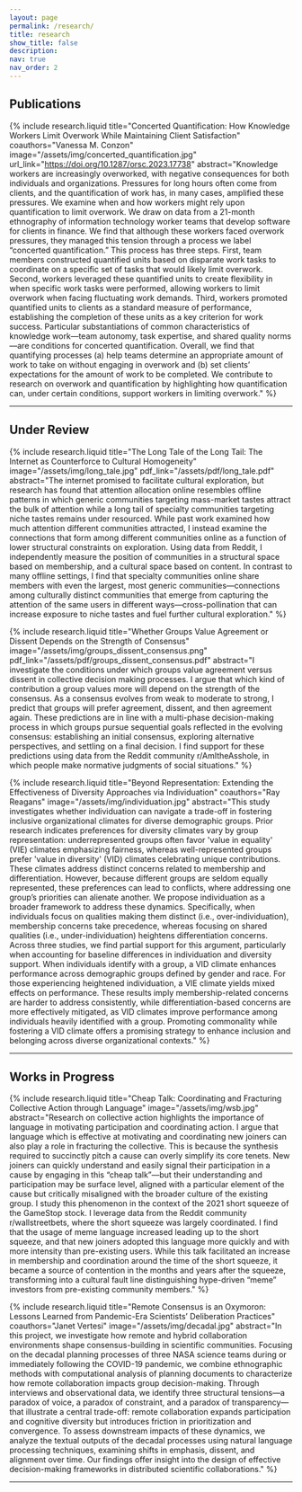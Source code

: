 ```yaml
---
layout: page
permalink: /research/
title: research
show_title: false
description:
nav: true
nav_order: 2
---
```



## Publications

{% include research.liquid 
    title="Concerted Quantification: How Knowledge Workers Limit Overwork While Maintaining Client Satisfaction" 
    coauthors="Vanessa M. Conzon" 
    image="/assets/img/concerted_quantification.jpg" 
    url_link="https://doi.org/10.1287/orsc.2023.17738" 
    abstract="Knowledge workers are increasingly overworked, with negative consequences for both individuals and organizations. Pressures for long hours often come from clients, and the quantification of work has, in many cases, amplified these pressures. We examine when and how workers might rely upon quantification to limit overwork. We draw on data from a 21-month ethnography of information technology worker teams that develop software for clients in finance. We find that although these workers faced overwork pressures, they managed this tension through a process we label “concerted quantification.” This process has three steps. First, team members constructed quantified units based on disparate work tasks to coordinate on a specific set of tasks that would likely limit overwork. Second, workers leveraged these quantified units to create flexibility in when specific work tasks were performed, allowing workers to limit overwork when facing fluctuating work demands. Third, workers promoted quantified units to clients as a standard measure of performance, establishing the completion of these units as a key criterion for work success. Particular substantiations of common characteristics of knowledge work—team autonomy, task expertise, and shared quality norms—are conditions for concerted quantification. Overall, we find that quantifying processes (a) help teams determine an appropriate amount of work to take on without engaging in overwork and (b) set clients’ expectations for the amount of work to be completed. We contribute to research on overwork and quantification by highlighting how quantification can, under certain conditions, support workers in limiting overwork." %}

---

## Under Review

{% include research.liquid 
    title="The Long Tale of the Long Tail: The Internet as Counterforce to Cultural Homogeneity" 
    image="/assets/img/long_tale.jpg" 
    pdf_link="/assets/pdf/long_tale.pdf" 
    abstract="The internet promised to facilitate cultural exploration, but research has found that attention allocation online resembles offline patterns in which generic communities targeting mass-market tastes attract the bulk of attention while a long tail of specialty communities targeting niche tastes remains under resourced. While past work examined how much attention different communities attracted, I instead examine the connections that form among different communities online as a function of lower structural constraints on exploration. Using data from Reddit, I independently measure the position of communities in a structural space based on membership, and a cultural space based on content. In contrast to many offline settings, I find that specialty communities online share members with even the largest, most generic communities—connections among culturally distinct communities that emerge from capturing the attention of the same users in different ways—cross-pollination that can increase exposure to niche tastes and fuel further cultural exploration." %}

{% include research.liquid 
    title="Whether Groups Value Agreement or Dissent Depends on the Strength of Consensus" 
    image="/assets/img/groups_dissent_consensus.png" 
    pdf_link="/assets/pdf/groups_dissent_consensus.pdf" 
    abstract="I investigate the conditions under which groups value agreement versus dissent in collective decision making processes. I argue that which kind of contribution a group values more will depend on the strength of the consensus. As a consensus evolves from weak to moderate to strong, I predict that groups will prefer agreement, dissent, and then agreement again. These predictions are in line with a multi-phase decision-making process in which groups pursue sequential goals reflected in the evolving consensus: establishing an initial consensus, exploring alternative perspectives, and settling on a final decision. I find support for these predictions using data from the Reddit community r/AmItheAsshole, in which people make normative judgments of social situations." %}

{% include research.liquid 
    title="Beyond Representation: Extending the Effectiveness of Diversity Approaches via Individuation" 
    coauthors="Ray Reagans" 
    image="/assets/img/individuation.jpg" 
    abstract="This study investigates whether individuation can navigate a trade-off in fostering inclusive organizational climates for diverse demographic groups. Prior research indicates preferences for diversity climates vary by group representation: underrepresented groups often favor 'value in equality' (VIE) climates emphasizing fairness, whereas well-represented groups prefer 'value in diversity' (VID) climates celebrating unique contributions. These climates address distinct concerns related to membership and differentiation. However, because different groups are seldom equally represented, these preferences can lead to conflicts, where addressing one group’s priorities can alienate another. We propose individuation as a broader framework to address these dynamics. Specifically, when individuals focus on qualities making them distinct (i.e., over-individuation), membership concerns take precedence, whereas focusing on shared qualities (i.e., under-individuation) heightens differentiation concerns. Across three studies, we find partial support for this argument, particularly when accounting for baseline differences in individuation and diversity support. When individuals identify with a group, a VID climate enhances performance across demographic groups defined by gender and race. For those experiencing heightened individuation, a VIE climate yields mixed effects on performance. These results imply membership-related concerns are harder to address consistently, while differentiation-based concerns are more effectively mitigated, as VID climates improve performance among individuals heavily identified with a group. Promoting commonality while fostering a VID climate offers a promising strategy to enhance inclusion and belonging across diverse organizational contexts." %}

---

## Works in Progress

{% include research.liquid 
    title="Cheap Talk: Coordinating and Fracturing Collective Action through Language" 
    image="/assets/img/wsb.jpg" 
    abstract="Research on collective action highlights the importance of language in motivating participation and coordinating action. I argue that language which is effective at motivating and coordinating new joiners can also play a role in fracturing the collective. This is because the synthesis required to succinctly pitch a cause can overly simplify its core tenets. New joiners can quickly understand and easily signal their participation in a cause by engaging in this “cheap talk”—but their understanding and participation may be surface level, aligned with a particular element of the cause but critically misaligned with the broader culture of the existing group. I study this phenomenon in the context of the 2021 short squeeze of the GameStop stock. I leverage data from the Reddit community r/wallstreetbets, where the short squeeze was largely coordinated. I find that the usage of meme language increased leading up to the short squeeze, and that new joiners adopted this language more quickly and with more intensity than pre-existing users. While this talk facilitated an increase in membership and coordination around the time of the short squeeze, it became a source of contention in the months and years after the squeeze, transforming into a cultural fault line distinguishing hype-driven “meme” investors from pre-existing community members." %}


{% include research.liquid 
    title="Remote Consensus is an Oxymoron: Lessons Learned from Pandemic-Era Scientists’ Deliberation Practices"
    coauthors="Janet Vertesi"
    image="/assets/img/decadal.jpg"
    abstract="In this project, we investigate how remote and hybrid collaboration environments shape consensus-building in scientific communities. Focusing on the decadal planning processes of three NASA science teams during or immediately following the COVID-19 pandemic, we combine ethnographic methods with computational analysis of planning documents to characterize how remote collaboration impacts group decision-making. Through interviews and observational data, we identify three structural tensions—a paradox of voice, a paradox of constraint, and a paradox of transparency—that illustrate a central trade-off: remote collaboration expands participation and cognitive diversity but introduces friction in prioritization and convergence. To assess downstream impacts of these dynamics, we analyze the textual outputs of the decadal processes using natural language processing techniques, examining shifts in emphasis, dissent, and alignment over time. Our findings offer insight into the design of effective decision-making frameworks in distributed scientific collaborations." %}

    










---
